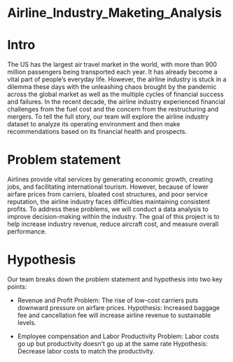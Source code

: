 # Airline_Industry_Maketing_Analysis

# Intro
The US has the largest air travel market in the world, with more than 900 million passengers being transported each year. It has already become a vital part of people’s everyday life. However, the airline industry is stuck in a dilemma these days with the unleashing chaos brought by the pandemic across the global market as well as the multiple cycles of financial success and failures. In the recent decade, the airline industry experienced financial challenges from the fuel cost and the concern from the restructuring and mergers. To tell the full story, our team will explore the airline industry dataset to analyze its operating environment and then make recommendations based on its financial health and prospects.

# Problem statement

Airlines provide vital services by generating economic growth, creating jobs, and facilitating international tourism. However, because of lower airfare prices from carriers, bloated cost structures, and poor service reputation, the airline industry faces difficulties maintaining consistent profits. To address these problems, we will conduct a data analysis to improve decision-making within the industry. The goal of this project is to help increase industry revenue, reduce aircraft cost, and measure overall performance.  


# Hypothesis

Our team breaks down the problem statement and hypothesis into two key points:

- Revenue and Profit
Problem: The rise of low-cost carriers puts downward pressure on airfare prices.
Hypothesis: Increased baggage fee and cancellation fee will increase airline revenue to sustainable levels.

- Employee compensation and Labor Productivity
Problem: Labor costs go up but productivity doesn't go up at the same rate
Hypothesis: Decrease labor costs to match the productivity.
